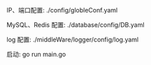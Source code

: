 IP、端口配置: ./config/globleConf.yaml

MySQL、Redis 配置: ./database/config/DB.yaml

log 配置: ./middleWare/logger/config/log.yaml

启动:
go run main.go
